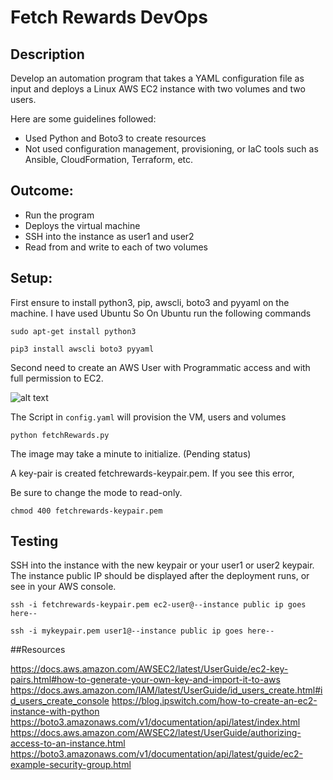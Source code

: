 # Fetch Rewards DevOps

## Description
 
Develop an automation program that takes a YAML configuration file as input and deploys a Linux AWS EC2 instance with two volumes and two users.

Here are some guidelines followed:

- Used Python and Boto3 to create resources
- Not used configuration management, provisioning, or IaC tools such as Ansible, CloudFormation, Terraform, etc.

## Outcome:

- Run the program
- Deploys the virtual machine
- SSH into the instance as user1 and user2
- Read from and write to each of two volumes

## Setup:

First ensure to install python3, pip, awscli, boto3 and pyyaml on the machine. I have used Ubuntu So On Ubuntu run the following commands

`sudo apt-get install python3`

`pip3 install awscli boto3 pyyaml`

Second need to create an AWS User with Programmatic access and with full permission to EC2.

![alt text](http://url/to/img.png)


The Script in `config.yaml` will provision the VM, users and volumes

`python fetchRewards.py`

The image may take a minute to initialize. (Pending status)

A key-pair is created fetchrewards-keypair.pem. If you see this error,

Be sure to change the mode to read-only.

`chmod 400 fetchrewards-keypair.pem`

## Testing

SSH into the instance with the new keypair or your user1 or user2 keypair. The instance public IP should be displayed after the deployment runs, or see in your AWS console.

`ssh -i fetchrewards-keypair.pem ec2-user@--instance public ip goes here--`

`ssh -i mykeypair.pem user1@--instance public ip goes here--`


##Resources

https://docs.aws.amazon.com/AWSEC2/latest/UserGuide/ec2-key-pairs.html#how-to-generate-your-own-key-and-import-it-to-aws
https://docs.aws.amazon.com/IAM/latest/UserGuide/id_users_create.html#id_users_create_console
https://blog.ipswitch.com/how-to-create-an-ec2-instance-with-python 
https://boto3.amazonaws.com/v1/documentation/api/latest/index.html 
https://docs.aws.amazon.com/AWSEC2/latest/UserGuide/authorizing-access-to-an-instance.html 
https://boto3.amazonaws.com/v1/documentation/api/latest/guide/ec2-example-security-group.html 
